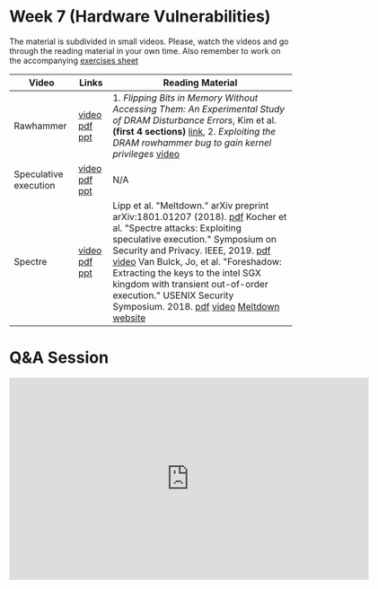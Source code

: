 # Week 7  (Hardware Vulnerabilities)

The material is subdivided in small videos.
Please, watch the videos and go through the reading material in your own time.
Also remember to work on the accompanying [exercises sheet](../exercises/EXERCISE7.md)

| Video                   | Links                     |        Reading Material                                                                                                                                                                                      |
|-------------------------|---------------------------|----------------------------------------------------------------------------------------------------------------------------------------------------------------------------------------------|
| Rawhammer                 | [video](https://web.microsoftstream.com/video/33efaea1-6b97-4043-be8d-b1503d9a245c) [pdf](../slides/week7/lecture1.pdf) [ppt](../slides/week7/lecture1.pptx) | 1. *Flipping Bits in Memory Without Accessing Them: An Experimental Study of DRAM Disturbance Errors*, Kim et al. **(first 4 sections)** [link](https://users.ece.cmu.edu/~yoonguk/papers/kim-isca14.pdf), 2. *Exploiting the DRAM rowhammer bug to gain kernel privileges* [video](https://www.youtube.com/watch?v=0U7511Fb4to)                                                                                                                                                                                         |
| Speculative execution                 | [video](https://web.microsoftstream.com/video/cb0d2505-e6ca-4017-84af-b3655b20e210) [pdf](../slides/week7/lecture2.pdf) [ppt](../slides/week7/lecture2.pptx)  | N/A                                                                                                                                                                                          |
| Spectre | [video](https://web.microsoftstream.com/video/8c48688a-9e7d-4e0b-b72f-74b088ea786d) [pdf](../slides/week7/lecture3.pdf) [ppt](../slides/week7/lecture3.pptx)  | Lipp et al. "Meltdown." arXiv preprint arXiv:1801.01207 (2018). [pdf](https://arxiv.org/pdf/1801.01207.pdf)  Kocher et al. "Spectre attacks: Exploiting speculative execution." Symposium on Security and Privacy. IEEE, 2019. [pdf](https://ieeexplore.ieee.org/stamp/stamp.jsp?arnumber=8835233&casa_token=IbSERyaX16YAAAAA:C25jmENy8pyqh4iq-6uPIm4etbMugCoHQr8dF3TuhFwd5fJTrPpTPusZPMHajEIlcaHggXWFcg) [video](https://www.youtube.com/watch?v=zOvBHxMjNls&ab_channel=IEEESymposiumonSecurityandPrivacy) Van Bulck, Jo, et al. "Foreshadow: Extracting the keys to the intel SGX kingdom with transient out-of-order execution." USENIX Security Symposium. 2018. [pdf](https://www.usenix.org/system/files/conference/usenixsecurity18/sec18-van_bulck.pdf) [video](https://www.youtube.com/watch?v=fEV6eA9o21o&ab_channel=USENIX) [Meltdown website](https://meltdownattack.com/) |

# Q&A Session

<iframe width="640" height="360" src="https://web.microsoftstream.com/embed/video/7d7587a0-8849-4917-b08a-159b56e126ea?autoplay=false&amp;showinfo=true" allowfullscreen style="border:none;"></iframe>
